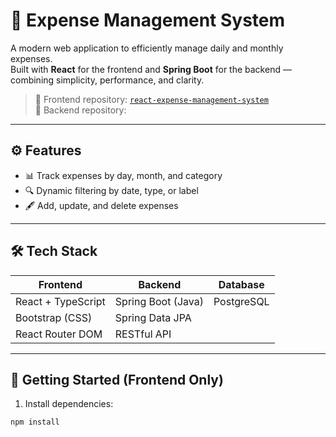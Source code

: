 # 💸 Expense Management System

A modern web application to efficiently manage daily and monthly expenses.  
Built with **React** for the frontend and **Spring Boot** for the backend — combining simplicity, performance, and clarity.

> 📍 Frontend repository: [`react-expense-management-system`](https://github.com/Andryandraina/react-expense-management-system)  
> 📍 Backend repository: 

---

## ⚙️ Features

- 📊 Track expenses by day, month, and category
- 🔍 Dynamic filtering by date, type, or label
- 🖋️ Add, update, and delete expenses

---

## 🛠️ Tech Stack

| Frontend            | Backend              | Database     |
|---------------------|----------------------|--------------|
| React + TypeScript  | Spring Boot (Java)   | PostgreSQL   |
| Bootstrap (CSS)     | Spring Data JPA      |              |
| React Router DOM    | RESTful API          |              |

---

## 🚀 Getting Started (Frontend Only)

1. Install dependencies:

```bash
npm install
